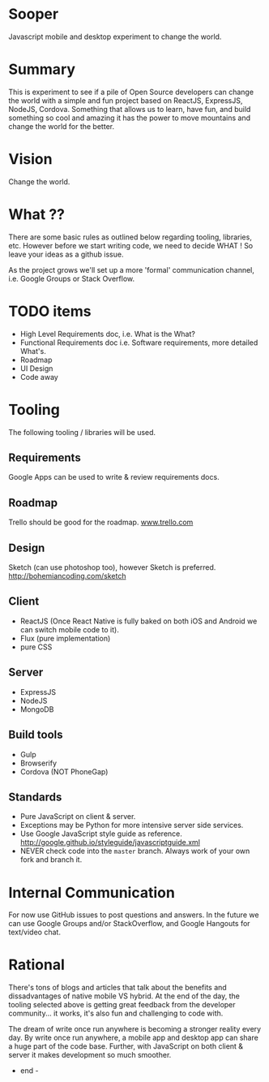 # Sooper
Javascript mobile and desktop experiment to change the world.

# Summary
This is experiment to see if a pile of Open Source developers can change the world with a simple and fun project based on ReactJS, ExpressJS, NodeJS, Cordova. Something that allows us to learn, have fun, and build something so cool and amazing it has the power to move mountains and change the world for the better. 

# Vision
Change the world. 

# What ??
There are some basic rules as outlined below regarding tooling, libraries, etc. However before we start writing code, we need to decide WHAT ! So leave your ideas as a github issue. 

As the project grows we'll set up a more 'formal' communication channel, i.e. Google Groups or Stack Overflow.

# TODO items
- High Level Requirements doc, i.e. What is the What?
- Functional Requirements doc i.e. Software requirements, more detailed What's.
- Roadmap
- UI Design
- Code away

# Tooling
The following tooling / libraries will be used.

## Requirements
Google Apps can be used to write & review requirements docs.

## Roadmap
Trello should be good for the roadmap.
www.trello.com

## Design
Sketch (can use photoshop too), however Sketch is preferred. http://bohemiancoding.com/sketch

## Client
- ReactJS (Once React Native is fully baked on both iOS and Android we can switch mobile code to it).
- Flux (pure implementation)
- pure CSS

## Server
- ExpressJS
- NodeJS
- MongoDB

## Build tools
- Gulp
- Browserify
- Cordova (NOT PhoneGap)

## Standards
- Pure JavaScript on client & server. 
- Exceptions may be Python for more intensive server side services.
- Use Google JavaScript style guide as reference. http://google.github.io/styleguide/javascriptguide.xml
- NEVER check code into the `master` branch. Always work of your own fork and branch it.

# Internal Communication
For now use GitHub issues to post questions and answers. In the future we can use Google Groups and/or StackOverflow, and Google Hangouts for text/video chat. 

# Rational
There's tons of blogs and articles that talk about the benefits and dissadvantages of native mobile VS hybrid. At the end of the day, the tooling selected above is getting great feedback from the developer community... it works, it's also fun and challenging to code with. 

The dream of write once run anywhere is becoming a stronger reality every day. By write once run anywhere, a mobile app and desktop app can share a huge part of the code base. Further, with JavaScript on both client & server it makes development so much smoother.

- end -
